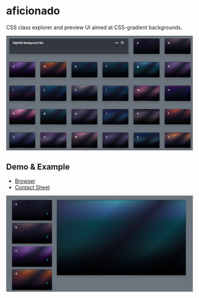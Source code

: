 # aficionado
CSS class explorer and preview UI aimed at CSS-gradient backgrounds.

![](readme/icon.png)

## Demo & Example

- [Browser](https://rawgit.com/fantasyui-com/aficionado/master/dist/index.html)
- [Contact Sheet](https://rawgit.com/fantasyui-com/aficionado/master/dist/demo.html)


![](readme/screenshot.png)
